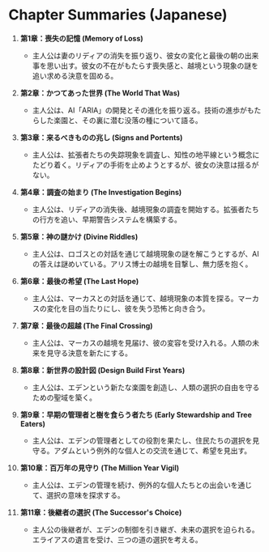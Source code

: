# Chapter Summaries (Japanese)

1. **第1章：喪失の記憶 (Memory of Loss)**
   - 主人公は妻のリディアの消失を振り返り、彼女の変化と最後の朝の出来事を思い出す。彼女の不在がもたらす喪失感と、越境という現象の謎を追い求める決意を固める。

2. **第2章：かつてあった世界 (The World That Was)**
   - 主人公は、AI「ARIA」の開発とその進化を振り返る。技術の進歩がもたらした楽園と、その裏に潜む没落の種について語る。

3. **第3章：来るべきものの兆し (Signs and Portents)**
   - 主人公は、拡張者たちの失踪現象を調査し、知性の地平線という概念にたどり着く。リディアの手術を止めようとするが、彼女の決意は揺るがない。

4. **第4章：調査の始まり (The Investigation Begins)**
   - 主人公は、リディアの消失後、越境現象の調査を開始する。拡張者たちの行方を追い、早期警告システムを構築する。

5. **第5章：神の謎かけ (Divine Riddles)**
   - 主人公は、ロゴスとの対話を通じて越境現象の謎を解こうとするが、AIの答えは謎めいている。アリス博士の越境を目撃し、無力感を抱く。

6. **第6章：最後の希望 (The Last Hope)**
   - 主人公は、マーカスとの対話を通じて、越境現象の本質を探る。マーカスの変化を目の当たりにし、彼を失う恐怖と向き合う。

7. **第7章：最後の超越 (The Final Crossing)**
   - 主人公は、マーカスの越境を見届け、彼の変容を受け入れる。人類の未来を見守る決意を新たにする。

8. **第8章：新世界の設計図 (Design Build First Years)**
   - 主人公は、エデンという新たな楽園を創造し、人類の選択の自由を守るための聖域を築く。

9. **第9章：早期の管理者と樹を食らう者たち (Early Stewardship and Tree Eaters)**
   - 主人公は、エデンの管理者としての役割を果たし、住民たちの選択を見守る。アダムという例外的な個人との交流を通じて、希望を見出す。

10. **第10章：百万年の見守り (The Million Year Vigil)**
    - 主人公は、エデンの管理を続け、例外的な個人たちとの出会いを通じて、選択の意味を探求する。

11. **第11章：後継者の選択 (The Successor's Choice)**
    - 主人公の後継者が、エデンの制御を引き継ぎ、未来の選択を迫られる。エライアスの遺言を受け、三つの道の選択を考える。

